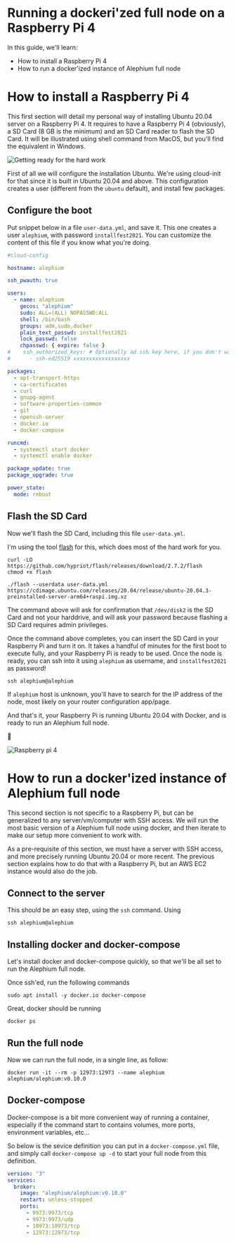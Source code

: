 Running a dockeri'zed full node on a Raspberry Pi 4
====

In this guide, we'll learn:

- How to install a Raspberry Pi 4
- How to run a docker'ized instance of Alephium full node

# How to install a Raspberry Pi 4

This first section will detail my personal way of installing Ubuntu 20.04 server on a Raspberry Pi 4.
It requires to have a Raspberry Pi 4 (obviously), a SD Card (8 GB is the minimum) and an SD Card reader to flash the SD Card.
It will be illustrated using shell command from MacOS, but you'll find the equivalent in Windows.

![Getting ready for the hard work](media/flashing.jpeg)

First of all we will configure the installation Ubuntu. We're using cloud-init for that since it is built in Ubuntu 20.04 and above.
This configuration creates a user (different from the `ubuntu` default), and install few packages.

## Configure the boot

Put snippet below in a file `user-data.yml`, and save it. This one creates a user `alephium`, with password `installfest2021`.
You can customize the content of this file if you know what you're doing.

```yaml
#cloud-config

hostname: alephium

ssh_pwauth: true

users:
  - name: alephium
    gecos: "alephium"
    sudo: ALL=(ALL) NOPASSWD:ALL
    shell: /bin/bash
    groups: adm,sudo,docker
    plain_text_passwd: installfest2021
    lock_passwd: false
    chpasswd: { expire: false }
#    ssh_authorized_keys: # Optionally ad ssh key here, if you don't want the password.
#      - ssh-ed25519 xxxxxxxxxxxxxxxxxx

packages:
  - apt-transport-https
  - ca-certificates
  - curl
  - gnupg-agent
  - software-properties-common
  - git
  - openssh-server
  - docker.io
  - docker-compose

runcmd:
  - systemctl start docker
  - systemctl enable docker

package_update: true
package_upgrade: true

power_state:
  mode: reboot

```

## Flash the SD Card

Now we'll flash the SD Card, including this file `user-data.yml`.

I'm using the tool [flash](https://github.com/hypriot/flash/) for this, which does most of the hard work for you.

```shell
curl -LO https://github.com/hypriot/flash/releases/download/2.7.2/flash
chmod +x flash

./flash --userdata user-data.yml https://cdimage.ubuntu.com/releases/20.04/release/ubuntu-20.04.3-preinstalled-server-arm64+raspi.img.xz
```

The command above will ask for confirmation that `/dev/disk2` is the SD Card and not your harddrive, and will ask your password
because flashing a SD Card requires admin privileges.

Once the command above completes, you can insert the SD Card in your Raspberry Pi and turn it on.
It takes a handful of minutes for the first boot to execute fully, and your Raspberry Pi is ready to be used.
Once the node is ready, you can ssh into it using `alephium` as username, and `installfest2021` as password!

```shell
ssh alephium@alephium
```

If `alephium` host is unknown, you'll have to search for the IP address of the node, most likely on your router configuration app/page.

And that's it, your Raspberry Pi is running Ubuntu 20.04 with Docker, and is ready to run an Alephium full node.

🚀

![Raspberry pi 4](media/pies.jpeg)

# How to run a docker'ized instance of Alephium full node

This second section is not specific to a Raspberry Pi, but can be generalized to any server/vm/computer with SSH access.
We will run the most basic version of a Alephium full node using docker, and then iterate to make our setup more
convenient to work with.

As a pre-requisite of this section, we must have a server with SSH access, and more precisely running Ubuntu 20.04 or more recent.
The previous section explains how to do that with a Raspberry Pi, but an AWS EC2 instance would also do the job.

## Connect to the server

This should be an easy step, using the `ssh` command. Using 

```shell
ssh alephium@alephium
```

## Installing docker and docker-compose

Let's install docker and docker-compose quickly, so that we'll be all set to run the Alephium full node.

Once ssh'ed, run the following commands

```shell
sudo apt install -y docker.io docker-compose
```

Great, docker should be running

```shell
docker ps
```

## Run the full node

Now we can run the full node, in a single line, as follow:

```shell
docker run -it --rm -p 12973:12973 --name alephium alephium/alephium:v0.10.0
```

## Docker-compose

Docker-compose is a bit more convenient way of running a container, especially if the command start to contains
volumes, more ports, environment variables, etc...

So below is the sevice definition you can put in a `docker-compose.yml` file, and simply call `docker-compose up -d` to
start your full node from this definition.

```yaml
version: "3"
services:
  broker:
    image: "alephium/alephium:v0.10.0"
    restart: unless-stopped
    ports:
      - 9973:9973/tcp
      - 9973:9973/udp
      - 10973:10973/tcp
      - 12973:12973/tcp
```
